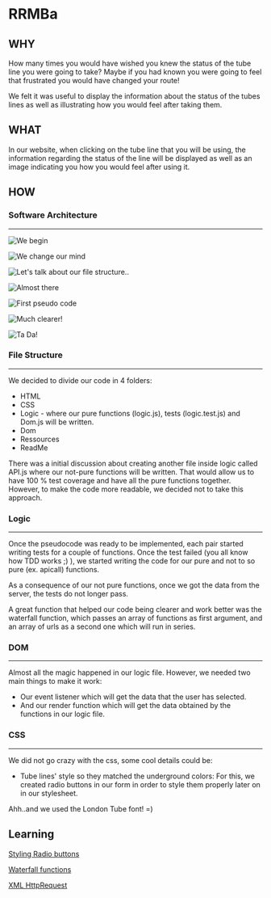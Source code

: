 # RRMBa

## **WHY**


How many times you would have wished you knew the status of the tube line you were going to take? Maybe if you had known you were going to feel that frustrated  you would have changed your route!

We felt it was useful to display the information about the status of the tubes lines as well as illustrating how you would feel after taking them.


## **WHAT**


In our website, when clicking on the tube line that you will be using, the information regarding the status of the line will be displayed as well as an image indicating you how you would feel after using it.


## **HOW**


### Software Architecture
--------

![We begin](https://lh3.googleusercontent.com/BleNvryzz9TvjTDF7nELH4h2owbDsPKS_mkgwfpOFGy75otJ181WpRZzgaAyte1vafl0c8Wf1KAg=s0 "first draft")

![We change our mind](https://lh3.googleusercontent.com/hS4XCcf8Qf0c2PE3wd7kZkctBExSyoT1R0UlkWZOU0ZzODiA-Yx6RgyHeSHkEW_HGIZcIRpvtYTk=s0 "second draft")

![Let's talk about our file structure..](https://lh3.googleusercontent.com/-5PIzZfxeK4-8vssXVKR7De5GxAxGOs7KOBXkH51g9FIFjlHK4Yb2rQ1vzxYsNC3gtp2EHdY-sJ8=s0 "path and code")

![Almost there](https://lh3.googleusercontent.com/UPdZ6r1Ohd41D8MNXud7kCDu1iDx-fLhsjYetJOGjwOn5V4QKlwGjSbATjG4L4fNMN_0jEKBZk-1=s0 "getting complicated")

![First pseudo code](https://lh3.googleusercontent.com/wRRskwny8b-07G26EshtU8MbfHk3G2wTwz_tzlWehtDBYeovQezudUdb1RjVFUxihOP_fndprX5W=s0 "IMG_20170712_140516.jpg")

![Much clearer!](https://lh3.googleusercontent.com/uBeSfrLS3sLmecVJEMi7SjhTLcQPTdP2j4YzaMhM0HZ_Urm5qkpL6YGXLG_2XJ310pd3qPKk-ptz=s0 "IMG_20170712_142703.jpg")

![Ta Da!](https://lh3.googleusercontent.com/MNNWOZiLr5kfVddNgiFjcE1u1Lg3-vIZHDhV3R0OWqoPvUASNPLf-BNLCO70KOvdGV9pJKdIERbI=s0 "IMG_20170712_142708.jpg")



### File Structure
--------
We decided to divide our code in 4 folders:

* HTML
* CSS
* Logic - where our pure functions (logic.js), tests (logic.test.js) and Dom.js will be  written.
* Dom
* Ressources
* ReadMe

There was a initial discussion about creating another file inside logic called API.js where our not-pure functions will be written. That would allow us to have 100 % test coverage and have all the pure functions together. However, to make the code more readable, we decided not to take this approach.

### Logic
--------
Once the pseudocode was ready to be implemented, each pair started writing tests for a couple of functions. Once the test failed (you all know how TDD works ;) ), we started writing the code for our pure and not to so pure (ex. apicall) functions.

As a consequence of our not pure functions, once we got the data from the server, the tests do not longer pass.

A great function that helped our code being clearer and work better was the waterfall function, which passes an array of functions as first argument, and an array of urls as a second one which will run in series.

### DOM
--------
Almost all the magic happened in our logic file. However, we needed two main things to make it work:
- Our event listener which will get the data that the user has selected.
- And our render function which will get the data obtained by the functions in our logic file. 


### CSS
--------

We did not go crazy with the css, some cool details could be:

- Tube lines' style so they matched the underground colors: For this, we created radio buttons in our form in order to style them properly later on in our stylesheet.


Ahh..and we used the London Tube font! =)

## **Learning**

[Styling Radio buttons](http://code.stephenmorley.org/html-and-css/styling-checkboxes-and-radio-buttons/)

[Waterfall functions](https://www.npmjs.com/package/async-waterfall)

[XML HttpRequest](https://www.w3schools.com/xml/xml_http.asp)

